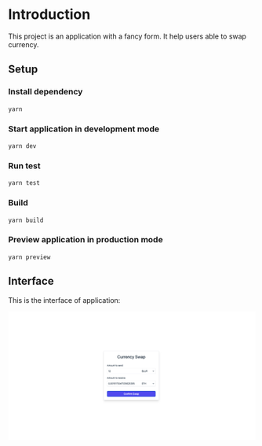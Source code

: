 # Introduction

This project is an application with a fancy form. It help users able to swap currency.

## Setup

### Install dependency

```
yarn
```

### Start application in development mode

```
yarn dev
```

### Run test

```
yarn test
```

### Build

```
yarn build
```

### Preview application in production mode

```
yarn preview
```

## Interface

This is the interface of application:

![image](./docs/fancy_form.png)
